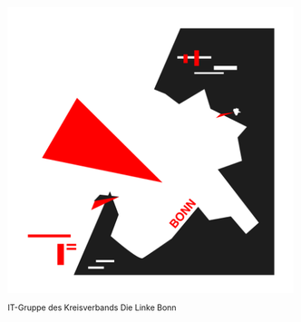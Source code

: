 ![alt text](https://github.com/linkebonn/.github/blob/main/profile/Keil_Bonn.png?raw=true)

IT-Gruppe des Kreisverbands Die Linke Bonn